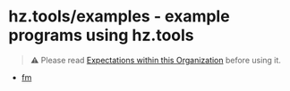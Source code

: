 # hz.tools/examples - example programs using hz.tools

> :warning: Please read [Expectations within this Organization](https://github.com/hztools/.github/tree/main/profile#expectations-within-this-organization) before using it.

 - [fm](fm/README.md)
